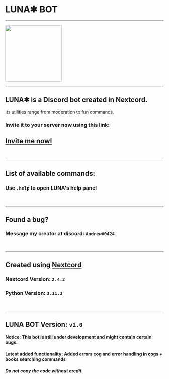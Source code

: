 # LUNA✱ BOT
<hr>
<img style="height:180px" src="https://i.ibb.co/jrNLFw2/lunatrans.png"/>

<hr>

## **LUNA✱ is a Discord bot created in Nextcord.** 
Its utilities range from moderation to fun commands. 

### Invite it to your server now using this link:

## [Invite me now!](https://discord.com/api/oauth2/authorize?client_id=1108328414823317504&permissions=8&scope=bot)

<br>
<hr>

## List of available commands:
### Use `.help` to open LUNA's help panel

<br>
<hr>

## Found a bug?
### Message my creator at discord: `Andrew#0424`

<br>
<hr>

## Created using [Nextcord](https://docs.nextcord.dev/en/stable/)
### Nextcord Version: `2.4.2`
### Python Version: `3.11.3`

<br>
<hr>

## LUNA BOT Version: `v1.0`
#### Notice: This bot is still under development and might contain certain bugs.
#### Latest added functionality: Added errors cog and error handling in cogs + books searching commands
##### Do not copy the code without credit.